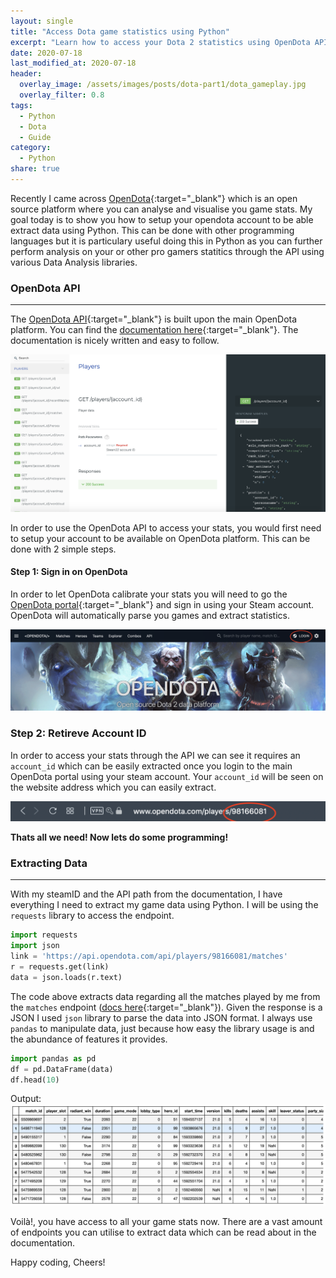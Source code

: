 ```yaml
---
layout: single
title: "Access Dota game statistics using Python"
excerpt: "Learn how to access your Dota 2 statistics using OpenDota API with Python."
date: 2020-07-18
last_modified_at: 2020-07-18
header:
  overlay_image: /assets/images/posts/dota-part1/dota_gameplay.jpg
  overlay_filter: 0.8
tags:
  - Python
  - Dota
  - Guide
category:
  - Python
share: true
---
```

Recently I came across [OpenDota](https://www.opendota.com){:target="_blank"} which is an open source platform where you can analyse and visualise you game stats. My goal today is to show you how to setup your opendota account to be able extract data using Python. This can be done with other programming languages but it is particulary useful doing this in Python as you can further perform analysis on your or other pro gamers statitics through the API using various Data Analysis libraries. 

### OpenDota API
---
The [OpenDota API](https://www.opendota.com/api-keys){:target="_blank"} is built upon the main OpenDota platform. You can find the [documentation here](https://docs.opendota.com){:target="_blank"}. The documentation is nicely written and easy to follow.

![OpenDota docs](/assets/images/posts/dota-part1/opendota_docs.png "Open Dota docs")


In order to use the OpenDota API to access your stats, you would first need to setup your account to be available on OpenDota platform. This can be done with 2 simple steps. 

#### Step 1: Sign in on OpenDota

In order to let OpenDota calibrate your stats you will need to go the [OpenDota portal](https://www.opendota.com){:target="_blank"} and sign in using your Steam account. OpenDota will automatically parse you games and extract statistics. 

![OpenDota Steam Login](/assets/images/posts/dota-part1/opendota_login.png "Steam Login on OpenDota")

### Step 2: Retireve Account ID

In order to access your stats through the API we can see it requires an `account_id` which can be easily extracted once you login to the main OpenDota portal using your steam account. Your `account_id` will be seen on the website address which you can easily extract. 

![OpenDota docs](/assets/images/posts/dota-part1/steamID.png "Open Dota docs")

**Thats all we need! Now lets do some programming!**

### Extracting Data
---
With my steamID and the API path from the documentation, I have everything I need to extract my game data using Python. I will be using the `requests` library to access the endpoint. 
```python
import requests
import json
link = 'https://api.opendota.com/api/players/98166081/matches'
r = requests.get(link)
data = json.loads(r.text)
```
The code above extracts data regarding all the matches played by me from the `matches` endpoint ([docs here](https://docs.opendota.com/#tag/players%2Fpaths%2F~1players~1%7Baccount_id%7D~1matches%2Fget){:target="_blank"}). Given the response is a JSON I used `json` library to parse the data into JSON format. I always use `pandas` to manipulate data, just because how easy the library usage is and the abundance of features it provides. 

```python
import pandas as pd
df = pd.DataFrame(data)
df.head(10)
```
Output:
![dataframe](/assets/images/posts/dota-part1/dataAPI.png)

Voilà!, you have access to all your game stats now. There are a vast amount of endpoints you can utilise to extract data which can be read about in the documentation.

Happy coding, Cheers!








